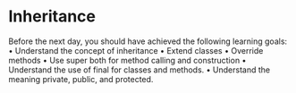 Inheritance
===========

Before the next day, you should have achieved the following learning goals: • Understand the concept of inheritance • Extend classes • Override methods • Use super both for method calling and construction • Understand the use of final for classes and methods. • Understand the meaning private, public, and protected.
